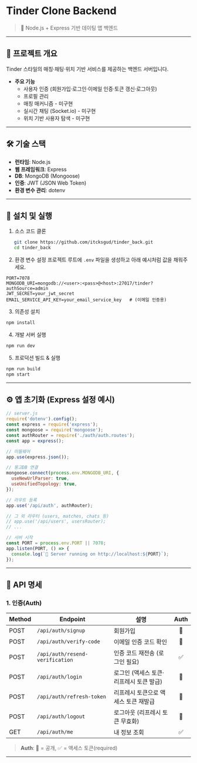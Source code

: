 # Tinder Clone Backend

> 🚀 Node.js + Express 기반 데이팅 앱 백엔드

---

## 📖 프로젝트 개요
Tinder 스타일의 매칭·채팅·위치 기반 서비스를 제공하는 백엔드 서버입니다.

- **주요 기능**  
  - 사용자 인증 (회원가입·로그인·이메일 인증·토큰 갱신·로그아웃)  
  - 프로필 관리  
  - 매칭 매커니즘  - 미구현
  - 실시간 채팅 (Socket.io) - 미구현  
  - 위치 기반 사용자 탐색  - 미구현

---

## 🛠️ 기술 스택
- **런타임**: Node.js  
- **웹 프레임워크**: Express  
- **DB**: MongoDB (Mongoose)  
- **인증**: JWT (JSON Web Token)  
- **환경 변수 관리**: dotenv  

---

## 🚀 설치 및 실행

1. 소스 코드 클론  
```bash
   git clone https://github.com/itcksgud/tinder_back.git
   cd tinder_back
```
2. 환경 변수 설정
   프로젝트 루트에 `.env` 파일을 생성하고 아래 예시처럼 값을 채워주세요.

 ```env
 PORT=7078
 MONGODB_URI=mongodb://<user>:<pass>@<host>:27017/tinder?authSource=admin
 JWT_SECRET=your_jwt_secret
 EMAIL_SERVICE_API_KEY=your_email_service_key   # (이메일 인증용)
 ```

3. 의존성 설치

 ```bash
 npm install
 ```

4. 개발 서버 실행

 ```bash
 npm run dev
 ```

5. 프로덕션 빌드 & 실행

 ```bash
 npm run build
 npm start
 ```

---

## ⚙️ 앱 초기화 (Express 설정 예시)

```js
// server.js
require('dotenv').config();
const express = require('express');
const mongoose = require('mongoose');
const authRouter = require('./auth/auth.routes');
const app = express();

// 미들웨어
app.use(express.json());

// 몽고DB 연결
mongoose.connect(process.env.MONGODB_URI, {
  useNewUrlParser: true,
  useUnifiedTopology: true,
});

// 라우트 등록
app.use('/api/auth', authRouter);

// 그 외 라우터 (users, matches, chats 등)
// app.use('/api/users', usersRouter);
// ...

// 서버 시작
const PORT = process.env.PORT || 7078;
app.listen(PORT, () => {
  console.log(`🚀 Server running on http://localhost:${PORT}`);
});
```

---

## 📑 API 명세

### 1. 인증(Auth)

| Method | Endpoint                        | 설명                      | Auth |
| ------ | ------------------------------- | ----------------------- | :--: |
| POST   | `/api/auth/signup`              | 회원가입                    |  🚫  |
| POST   | `/api/auth/verify-code`         | 이메일 인증 코드 확인            |  🚫  |
| POST   | `/api/auth/resend-verification` | 인증 코드 재전송 (로그인 필요)      |   ✅  |
| POST   | `/api/auth/login`               | 로그인 (액세스 토큰·리프레시 토큰 발급) |  🚫  |
| POST   | `/api/auth/refresh-token`       | 리프레시 토큰으로 액세스 토큰 재발급    |  🚫  |
| POST   | `/api/auth/logout`              | 로그아웃 (리프레시 토큰 무효화)      |  🚫  |
| GET    | `/api/auth/me`                  | 내 정보 조회                 |   ✅  |

> **Auth**: 🚫 = 공개, ✅ = 액세스 토큰(required)

---



